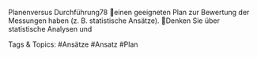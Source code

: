 Planenversus Durchführung78
einen geeigneten Plan zur Bewertung der 
Messungen haben (z. B. statistische 
Ansätze).
Denken Sie über statistische Analysen und 

   Tags & Topics:
   #Ansätze
   #Ansatz
   #Plan